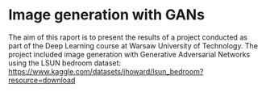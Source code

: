 # Image generation with GANs

The aim of this raport is to present the results of a project conducted as part of the Deep Learning course at Warsaw University of Technology. The project included image generation with Generative Adversarial Networks using the LSUN bedroom dataset: https://www.kaggle.com/datasets/jhoward/lsun_bedroom?resource=download